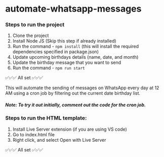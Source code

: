 # automate-whatsapp-messages

### Steps to run the project

1. Clone the project
2. Install Node JS (Skip this step if already installed)
3. Run the command - `npm install` (this will install the required dependencies specified in package.json)
4. Update upcoming birthdays details (name, date, and month)
5. Update the birthday message that you want to send
6. Run the command - `npm run start`

✅✅✅ All set ✅✅✅

This will automate the sending of messages on WhatsApp every day at 12 AM using a cron job by filtering out the current date birthday list.    

##### Note: To try it out initially, comment out the code for the cron job.

### Steps to run the HTML template:

1. Install Live Server extension (if you are using VS code) 
2. Go to index.html file
3. Right click, and select Open with Live Server 

✅✅✅ All set ✅✅✅

